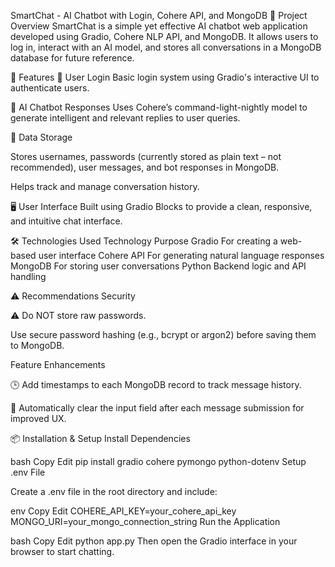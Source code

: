 ﻿SmartChat - AI Chatbot with Login, Cohere API, and MongoDB
📌 Project Overview
SmartChat is a simple yet effective AI chatbot web application developed using Gradio, Cohere NLP API, and MongoDB. It allows users to log in, interact with an AI model, and stores all conversations in a MongoDB database for future reference.

🚀 Features
🔐 User Login
Basic login system using Gradio's interactive UI to authenticate users.

🤖 AI Chatbot Responses
Uses Cohere’s command-light-nightly model to generate intelligent and relevant replies to user queries.

💾 Data Storage

Stores usernames, passwords (currently stored as plain text – not recommended), user messages, and bot responses in MongoDB.

Helps track and manage conversation history.

🖥️ User Interface
Built using Gradio Blocks to provide a clean, responsive, and intuitive chat interface.

🛠️ Technologies Used
Technology	Purpose
Gradio	For creating a web-based user interface
Cohere API	For generating natural language responses
MongoDB	For storing user conversations
Python	Backend logic and API handling

⚠️ Recommendations
Security

⚠️ Do NOT store raw passwords.

Use secure password hashing (e.g., bcrypt or argon2) before saving them to MongoDB.

Feature Enhancements

🕒 Add timestamps to each MongoDB record to track message history.

🧹 Automatically clear the input field after each message submission for improved UX.

📦 Installation & Setup
Install Dependencies

bash
Copy
Edit
pip install gradio cohere pymongo python-dotenv
Setup .env File

Create a .env file in the root directory and include:

env
Copy
Edit
COHERE_API_KEY=your_cohere_api_key
MONGO_URI=your_mongo_connection_string
Run the Application

bash
Copy
Edit
python app.py
Then open the Gradio interface in your browser to start chatting.

